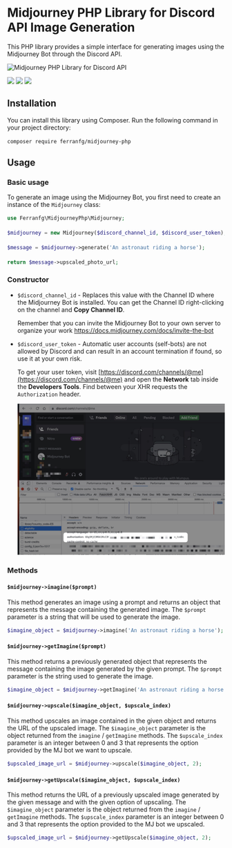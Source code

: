 # Midjourney PHP Library for Discord API Image Generation

This PHP library provides a simple interface for generating images using the Midjourney Bot through the Discord API.

![Midjourney PHP Library for Discord API](/img/demo.gif)

![](https://img.shields.io/packagist/dt/ferranfg/midjourney-php)
![](https://img.shields.io/packagist/v/ferranfg/midjourney-php)
![](https://img.shields.io/packagist/l/ferranfg/midjourney-php)

## Installation

You can install this library using Composer. Run the following command in your project directory:

`composer require ferranfg/midjourney-php`

## Usage

### Basic usage

To generate an image using the Midjourney Bot, you first need to create an instance of the `Midjourney` class:

```php
use Ferranfg\MidjourneyPhp\Midjourney;

$midjourney = new Midjourney($discord_channel_id, $discord_user_token);

$message = $midjourney->generate('An astronaut riding a horse');

return $message->upscaled_photo_url;
```

### Constructor

- `$discord_channel_id` - Replaces this value with the Channel ID where the Midjourney Bot is installed. You can get the Channel ID right-clicking on the channel and **Copy Channel ID**.

    Remember that you can invite the Midjourney Bot to your own server to organize your work https://docs.midjourney.com/docs/invite-the-bot

- `$discord_user_token` - Automatic user accounts (self-bots) are not allowed by Discord and can result in an account termination if found, so use it at your own risk.

    To get your user token, visit [https://discord.com/channels/@me](https://discord.com/channels/@me) and open the **Network** tab inside the **Developers Tools**. Find between your XHR requests the `Authorization` header.

    ![Discord User Token](/img/authorization.jpg)

### Methods

#### `$midjourney->imagine($prompt)`

This method generates an image using a prompt and returns an object that represents the message containing the generated image. The `$prompt` parameter is a string that will be used to generate the image.

```php
$imagine_object = $midjourney->imagine('An astronaut riding a horse');
```

#### `$midjourney->getImagine($prompt)`

This method returns a previously generated object that represents the message containing the image generated by the given prompt. The `$prompt` parameter is the string used to generate the image.

```php
$imagine_object = $midjourney->getImagine('An astronaut riding a horse');
```

#### `$midjourney->upscale($imagine_object, $upscale_index)`

This method upscales an image contained in the given object and returns the URL of the upscaled image. The `$imagine_object` parameter is the object returned from the `imagine` / `getImagine` methods. The `$upscale_index` parameter is an integer between 0 and 3 that represents the option provided by the MJ bot we want to upscale.

```php
$upscaled_image_url = $midjourney->upscale($imagine_object, 2);
```

#### `$midjourney->getUpscale($imagine_object, $upscale_index)`

This method returns the URL of a previously upscaled image generated by the given message and with the given option of upscaling. The `$imagine_object` parameter is the object returned from the `imagine` / `getImagine` methods. The `$upscale_index` parameter is an integer between 0 and 3 that represents the option provided to the MJ bot we upscaled.

```php
$upscaled_image_url = $midjourney->getUpscale($imagine_object, 2);
```